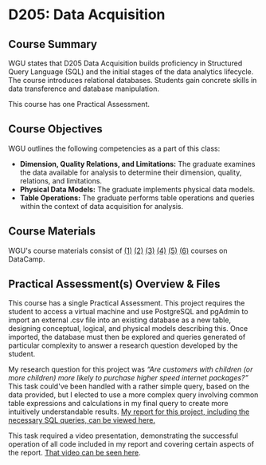 # D205: Data Acquisition

## Course Summary

WGU states that D205 Data Acquisition builds proficiency in Structured Query Language (SQL) and the initial stages of the data analytics lifecycle. The course introduces relational databases. Students gain concrete skills in data transference and database manipulation.

This course has one Practical Assessment. 

## Course Objectives

WGU outlines the following competencies as a part of this class:
- **Dimension, Quality Relations, and Limitations:** The graduate examines the data available for analysis to determine their dimension, quality, relations, and limitations.
- **Physical Data Models:** The graduate implements physical data models.
- **Table Operations:** The graduate performs table operations and queries within the context of data acquisition for analysis.

## Course Materials

WGU's course materials consist of [(1)](https://www.datacamp.com/courses/intermediate-sql-queries) [(2)](https://www.datacamp.com/courses/introduction-to-relational-databases-in-sql) [(3)](https://www.datacamp.com/courses/database-design) [(4)](https://www.datacamp.com/courses/sql-for-joining-data) [(5)](https://www.datacamp.com/courses/data-manipulation-in-sql) [(6)](https://www.datacamp.com/courses/applying-sql-to-real-world-problems) courses on DataCamp. 

## Practical Assessment(s) Overview & Files

This course has a single Practical Assessment. This project requires the student to access a virtual machine and use PostgreSQL and pgAdmin to import an external .csv file into an existing database as a new table, designing conceptual, logical, and physical models describing this. Once imported, the database must then be explored and queries generated of particular complexity to answer a research question developed by the student. 

My research question for this project was *“Are customers with children (or more children) more likely to purchase higher speed internet packages?”* This task could've been handled with a rather simple query, based on the data provided, but I elected to use a more complex query involving common table expressions and calculations in my final query to create more intuitively understandable results. [My report for this project, including the necessary SQL queries, can be viewed here.](https://github.com/WJTownsend/WGU_Portfolio/blob/main/D205/d205task1.pdf)

This task required a video presentation, demonstrating the successful operation of all code included in my report and covering certain aspects of the report. [That video can be seen here](https://drive.google.com/file/d/19yLRrzJ96i_NpWQlTsuzKMgYfthdIJ9Z/view?usp=share_link). 